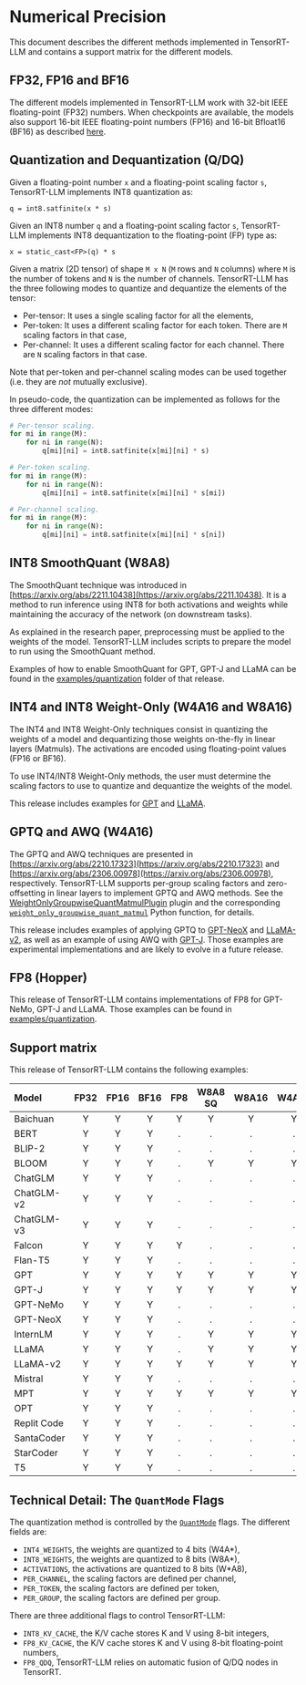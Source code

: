 # Numerical Precision

This document describes the different methods implemented in TensorRT-LLM and
contains a support matrix for the different models.

## FP32, FP16 and BF16

The different models implemented in TensorRT-LLM work with 32-bit IEEE
floating-point (FP32) numbers. When checkpoints are available, the models also
support 16-bit IEEE floating-point numbers (FP16) and 16-bit Bfloat16 (BF16) as
described [here](https://en.wikipedia.org/wiki/Bfloat16_floating-point_format).

## Quantization and Dequantization (Q/DQ)

Given a floating-point number `x` and a floating-point scaling factor `s`,
TensorRT-LLM implements INT8 quantization as:

```
q = int8.satfinite(x * s)
```

Given an INT8 number `q` and a floating-point scaling factor `s`, TensorRT-LLM
implements INT8 dequantization to the floating-point (FP) type as:

```
x = static_cast<FP>(q) * s
```

Given a matrix (2D tensor) of shape `M x N` (`M` rows and `N` columns) where
`M` is the number of tokens and `N` is the number of channels. TensorRT-LLM has
the three following modes to quantize and dequantize the elements of the
tensor:

 * Per-tensor: It uses a single scaling factor for all the elements,
 * Per-token: It uses a different scaling factor for each token. There are `M`
   scaling factors in that case,
 * Per-channel: It uses a different scaling factor for each channel. There are
   `N` scaling factors in that case.

Note that per-token and per-channel scaling modes can be used together (i.e.
they are _not_ mutually exclusive).

In pseudo-code, the quantization can be implemented as follows for the three
different modes:

```python
# Per-tensor scaling.
for mi in range(M):
    for ni in range(N):
        q[mi][ni] = int8.satfinite(x[mi][ni] * s)

# Per-token scaling.
for mi in range(M):
    for ni in range(N):
        q[mi][ni] = int8.satfinite(x[mi][ni] * s[mi])

# Per-channel scaling.
for mi in range(M):
    for ni in range(N):
        q[mi][ni] = int8.satfinite(x[mi][ni] * s[ni])
```

## INT8 SmoothQuant (W8A8)

The SmoothQuant technique was introduced in
[https://arxiv.org/abs/2211.10438](https://arxiv.org/abs/2211.10438). It is a
method to run inference using INT8 for both activations and weights while
maintaining the accuracy of the network (on downstream tasks).

As explained in the research paper, preprocessing must be applied to the
weights of the model. TensorRT-LLM includes scripts to prepare the model to
run using the SmoothQuant method.

Examples of how to enable SmoothQuant for GPT, GPT-J and LLaMA can be found in
the [examples/quantization](source:examples/quantization) folder of that release.

## INT4 and INT8 Weight-Only (W4A16 and W8A16)

The INT4 and INT8 Weight-Only techniques consist in quantizing the weights of
a model and dequantizing those weights on-the-fly in linear layers (Matmuls).
The activations are encoded using floating-point values (FP16 or BF16).

To use INT4/INT8 Weight-Only methods, the user must determine the scaling
factors to use to quantize and dequantize the weights of the model.

This release includes examples for [GPT](source:examples/gpt) and
[LLaMA](source:examples/llama).

## GPTQ and AWQ (W4A16)

The GPTQ and AWQ techniques are presented in
[https://arxiv.org/abs/2210.17323](https://arxiv.org/abs/2210.17323)
and
[https://arxiv.org/abs/2306.00978](https://arxiv.org/abs/2306.00978),
respectively. TensorRT-LLM supports per-group scaling factors and
zero-offsetting in linear layers to implement GPTQ and AWQ methods. See the
[WeightOnlyGroupwiseQuantMatmulPlugin](source:cpp/tensorrt_llm/plugins/weightOnlyGroupwiseQuantMatmulPlugin)
plugin and the corresponding
[`weight_only_groupwise_quant_matmul`](source:tensorrt_llm/quantization/functional.py)
Python function, for details.

This release includes examples of applying GPTQ to [GPT-NeoX](source:examples/gpt)
and [LLaMA-v2](source:examples/llama), as well as an example of using AWQ with
[GPT-J](source:examples/gptj). Those examples are experimental implementations and
are likely to evolve in a future release.

## FP8 (Hopper)

This release of TensorRT-LLM contains implementations of FP8 for GPT-NeMo,
GPT-J and LLaMA. Those examples can be found in
[examples/quantization](source:examples/quantization).

## Support matrix

This release of TensorRT-LLM contains the following examples:

| Model      | FP32  | FP16  | BF16  |  FP8  | W8A8 SQ | W8A16 | W4A16 | W4A16 AWQ | W4A16 GPTQ |
| :--------- | :---: | :---: | :---: | :---: | :-----: | :---: | :---: | :-------: | :--------: |
| Baichuan   |   Y   |   Y   |   Y   |   Y   |    Y    |   Y   |   Y   |     Y     |     Y      |
| BERT       |   Y   |   Y   |   Y   |   .   |    .    |   .   |   .   |     .     |     .      |
| BLIP-2     |   Y   |   Y   |   Y   |   .   |    .    |   .   |   .   |     .     |     .      |
| BLOOM      |   Y   |   Y   |   Y   |   .   |    Y    |   Y   |   Y   |     .     |     .      |
| ChatGLM    |   Y   |   Y   |   Y   |   .   |    .    |   .   |   .   |     .     |     .      |
| ChatGLM-v2 |   Y   |   Y   |   Y   |   .   |    .    |   .   |   .   |     .     |     .      |
| ChatGLM-v3 |   Y   |   Y   |   Y   |   .   |    .    |   .   |   .   |     .     |     .      |
| Falcon     |   Y   |   Y   |   Y   |   Y   |    .    |   .   |   .   |     .     |     .      |
| Flan-T5    |   Y   |   Y   |   Y   |   .   |    .    |   .   |   .   |     .     |     .      |
| GPT        |   Y   |   Y   |   Y   |   Y   |    Y    |   Y   |   Y   |     .     |     .      |
| GPT-J      |   Y   |   Y   |   Y   |   Y   |    Y    |   Y   |   Y   |     Y     |     .      |
| GPT-NeMo   |   Y   |   Y   |   Y   |   .   |    .    |   .   |   .   |     .     |     .      |
| GPT-NeoX   |   Y   |   Y   |   Y   |   .   |    .    |   .   |   .   |     .     |     Y      |
| InternLM   |   Y   |   Y   |   Y   |   .   |    Y    |   Y   |   Y   |     .     |     .      |
| LLaMA      |   Y   |   Y   |   Y   |   .   |    Y    |   Y   |   Y   |     Y     |     Y      |
| LLaMA-v2   |   Y   |   Y   |   Y   |   Y   |    Y    |   Y   |   Y   |     Y     |     Y      |
| Mistral    |   Y   |   Y   |   Y   |   .   |    .    |   .   |   .   |     .     |     .      |
| MPT        |   Y   |   Y   |   Y   |   Y   |    Y    |   Y   |   Y   |     Y     |     .      |
| OPT        |   Y   |   Y   |   Y   |   .   |    .    |   .   |   .   |     .     |     .      |
| Replit Code|   Y   |   Y   |   Y   |   .   |    .    |   .   |   .   |     .     |     .      |
| SantaCoder |   Y   |   Y   |   Y   |   .   |    .    |   .   |   .   |     .     |     .      |
| StarCoder  |   Y   |   Y   |   Y   |   .   |    .    |   .   |   .   |     .     |     .      |
| T5         |   Y   |   Y   |   Y   |   .   |    .    |   .   |   .   |     .     |     .      |


## Technical Detail: The `QuantMode` Flags

The quantization method is controlled by the
[`QuantMode`](source:tensorrt_llm/quantization/mode.py) flags. The different fields
are:

 * `INT4_WEIGHTS`, the weights are quantized to 4 bits (W4A\*),
 * `INT8_WEIGHTS`, the weights are quantized to 8 bits (W8A\*),
 * `ACTIVATIONS`, the activations are quantized to 8 bits (W\*A8),
 * `PER_CHANNEL`, the scaling factors are defined per channel,
 * `PER_TOKEN`, the scaling factors are defined per token,
 * `PER_GROUP`, the scaling factors are defined per group.

There are three additional flags to control TensorRT-LLM:

 * `INT8_KV_CACHE`, the K/V cache stores K and V using 8-bit integers,
 * `FP8_KV_CACHE`, the K/V cache stores K and V using 8-bit floating-point numbers,
 * `FP8_QDQ`, TensorRT-LLM relies on automatic fusion of Q/DQ nodes in TensorRT.
